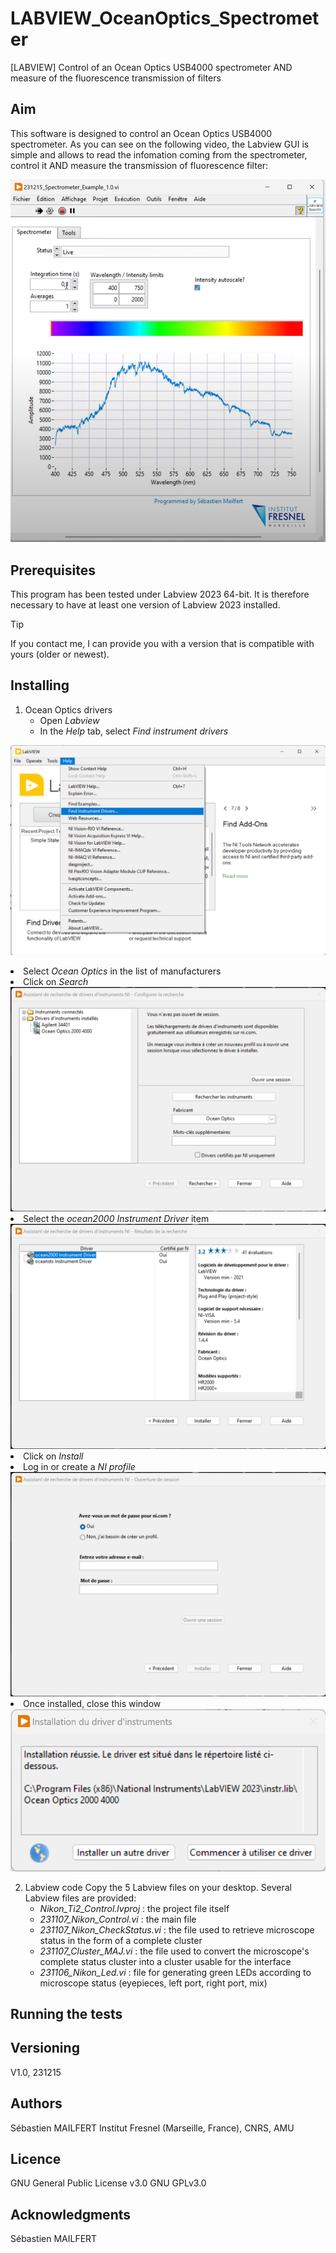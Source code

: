 # LABVIEW_OceanOptics_Spectrometer
[LABVIEW] Control of an Ocean Optics USB4000 spectrometer AND measure of the fluorescence transmission of filters

## Aim
This software is designed to control an Ocean Optics USB4000 spectrometer.
As you can see on the following video, the Labview GUI is simple and allows to read the infomation coming from the spectrometer, control it AND measure the transmission of fluorescence filter:

[![Watch the video](https://github.com/MAILFERT-Sebastien/LABVIEW_OceanOptics_Spectrometer/blob/main/Images/Labview_OceanOptics_USB4000.png)]([https://youtu.be/x3z7vbhCzYc](https://www.youtube.com/watch?v=lz8w-zJ4CPQ))


## Prerequisites
This program has been tested under Labview 2023 64-bit. It is therefore necessary to have at least one version of Labview 2023 installed.
> [!TIP]
> If you contact me, I can provide you with a version that is compatible with yours (older or newest).

## Installing

1. Ocean Optics drivers
   <ul>
      <li> Open <i>Labview</i></li>
      <li> In the <i>Help</i> tab, select <i>Find instrument drivers</i></li>
![image](https://github.com/MAILFERT-Sebastien/LABVIEW_OceanOptics_Spectrometer/blob/main/Images/Labview_OceanOptics_Drivers_0.png)
      <li> Select <i>Ocean Optics</i> in the list of manufacturers</li>
      <li> Click on <i>Search</i> </li>
![image](https://github.com/MAILFERT-Sebastien/LABVIEW_OceanOptics_Spectrometer/blob/main/Images/Labview_OceanOptics_Drivers_1.png)
      <li> Select the <i>ocean2000 Instrument Driver</i> item</li>
![image](https://github.com/MAILFERT-Sebastien/LABVIEW_OceanOptics_Spectrometer/blob/main/Images/Labview_OceanOptics_Drivers_2.png)
      <li> Click on <i>Install</i></li>
      <li> Log in or create a <i>NI profile</i></li>
![image](https://github.com/MAILFERT-Sebastien/LABVIEW_OceanOptics_Spectrometer/blob/main/Images/Labview_OceanOptics_Drivers_3.png)
      <li> Once installed, close this window</li>
![image](https://github.com/MAILFERT-Sebastien/LABVIEW_OceanOptics_Spectrometer/blob/main/Images/Labview_OceanOptics_Drivers_4.png)
      </ul>
      
2. Labview code
      Copy the 5 Labview files on your desktop. Several Labview files are provided:
      <ul>
      <li> <i>Nikon_Ti2_Control.lvproj</i> : the project file itself</li>
      <li> <i>231107_Nikon_Control.vi</i> : the main file</li>
      <li> <i>231107_Nikon_CheckStatus.vi</i> : the file used to retrieve microscope status in the form of a complete cluster</li>
      <li> <i>231107_Cluster_MAJ.vi</i> : the file used to convert the microscope's complete status cluster into a cluster usable for the interface</li>
      <li> <i>231106_Nikon_Led.vi</i> : file for generating green LEDs according to microscope status (eyepieces, left port, right port, mix)</li>
      </ul>

## Running the tests


## Versioning

V1.0, 231215

## Authors
Sébastien MAILFERT
Institut Fresnel (Marseille, France), CNRS, AMU

## Licence
GNU General Public License v3.0
GNU GPLv3.0

## Acknowledgments
Sébastien MAILFERT
